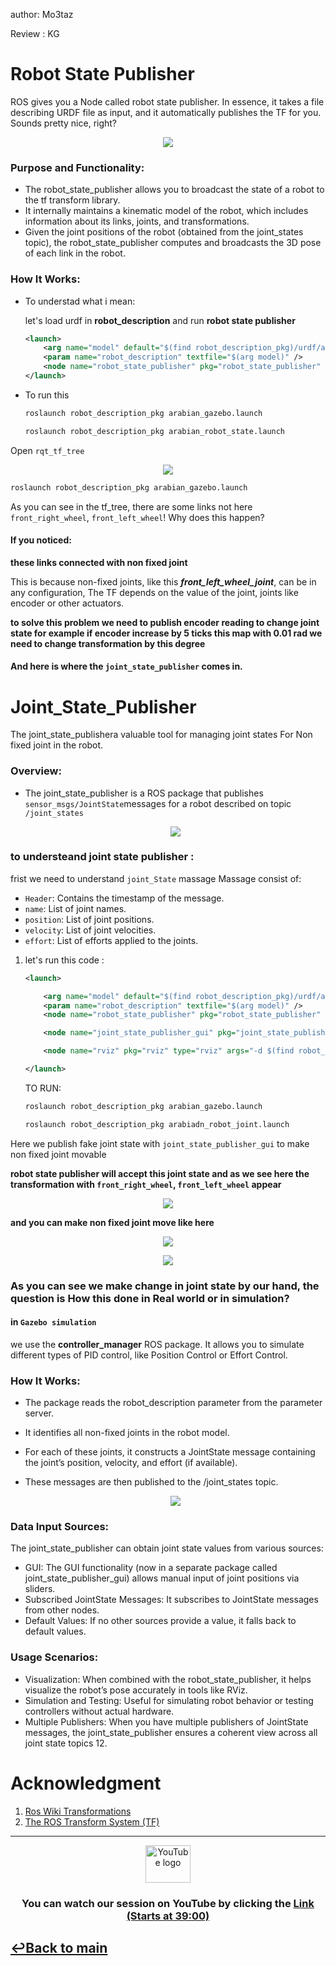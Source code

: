 author: Mo3taz

Review : KG

# Robot State Publisher

ROS gives you a Node called robot state publisher. In essence, it takes a file describing URDF file as input, and it automatically publishes the TF for you. Sounds pretty nice, right?


<p align="center">
<img src="images/robot_state_publisher_node.png" />

### Purpose and Functionality:

- The robot_state_publisher allows you to broadcast the state of a robot to the tf transform library.
- It internally maintains a kinematic model of the robot, which includes information about its links, joints, and transformations.
- Given the joint positions of the robot (obtained from the joint_states topic), the robot_state_publisher computes and broadcasts the 3D pose of each link in the robot.

### How It Works:

- To understad what i mean:

    let's load urdf in **robot_description** and run **robot state publisher**

    ```xml
    <launch>
        <arg name="model" default="$(find robot_description_pkg)/urdf/arabian_robot.urdf"/>
        <param name="robot_description" textfile="$(arg model)" />
        <node name="robot_state_publisher" pkg="robot_state_publisher" type="robot_state_publisher" respawn="false" output="screen"/>
    </launch>
    ```

- To run this

    ```bash
    roslaunch robot_description_pkg arabian_gazebo.launch

    ```

    ```bash
    roslaunch robot_description_pkg arabian_robot_state.launch
    ```

Open `rqt_tf_tree`


<p align="center">
<img src="images/only_robot_state.png" />

```bash
roslaunch robot_description_pkg arabian_gazebo.launch
```

As you can see in the tf_tree, there are some links not here `front_right_wheel`, `front_left_wheel`! Why does this happen?

#### If you noticed:

**these links connected with non fixed joint**

This is because non-fixed joints, like this **_front_left_wheel_joint_**, can be in any configuration, The TF depends on the value of the joint, joints like encoder or other actuators.

**to solve this problem we need to publish encoder reading to change joint state for example if encoder increase by 5 ticks this map with 0.01 rad we need to change transformation by this degree**

#### And here is where the `joint_state_publisher` comes in.

# Joint_State_Publisher

The joint_state_publishera valuable tool for managing joint states For Non fixed joint in the robot.

### Overview:

- The joint_state_publisher is a ROS package that publishes `sensor_msgs/JointState`messages for a robot described on topic `/joint_states`

    <p align="center">
    <img src="images/joint state publisher.png" />

### to understeand joint state publisher :

frist we need to understand `joint_State` massage
Massage consist of:

- `Header`: Contains the timestamp of the message.
- `name`: List of joint names.
- `position`: List of joint positions.
- `velocity`: List of joint velocities.
- `effort`: List of efforts applied to the joints.

1. let's run this code :

    ```xml
    <launch>

        <arg name="model" default="$(find robot_description_pkg)/urdf/arabian_robot.urdf"/>
        <param name="robot_description" textfile="$(arg model)" />
        <node name="robot_state_publisher" pkg="robot_state_publisher" type="robot_state_publisher" respawn="false" output="screen"/>

        <node name="joint_state_publisher_gui" pkg="joint_state_publisher_gui" type="joint_state_publisher_gui"/>

        <node name="rviz" pkg="rviz" type="rviz" args="-d $(find robot_description_pkg)/rviz/rviz_fake.rviz"/>

    </launch>
    ```

    TO RUN:

    ```bash
    roslaunch robot_description_pkg arabian_gazebo.launch
    ```

    ```bash
    roslaunch robot_description_pkg arabiadn_robot_joint.launch
    ```

Here we publish fake joint state with `joint_state_publisher_gui` to make non fixed joint movable

**robot state publisher will accept this joint state and as we see here the transformation with `front_right_wheel`, `front_left_wheel` appear**


<p align="center">
<img src="images/fake_tree.png" />

**and you can make non fixed joint move like here**

<p align="center">
<img src="images/fake_send_joint_State.gif" />

<p align="center">
<img src="images/rahal_fake_send_joint_State.gif" />

### As you can see we make change in joint state by our hand, the question is How this done in Real world or in simulation?

#### in `Gazebo simulation`

we use the **controller_manager** ROS package. It allows you to simulate different types of PID control, like Position Control or Effort Control.

### How It Works:

- The package reads the robot_description parameter from the parameter server.
- It identifies all non-fixed joints in the robot model.
- For each of these joints, it constructs a JointState message containing the joint’s position, velocity, and effort (if available).
- These messages are then published to the /joint_states topic.

    <p align="center">
    <img src="images/joint state publisher 2.png" />

### Data Input Sources:

The joint_state_publisher can obtain joint state values from various sources:

- GUI: The GUI functionality (now in a separate package called joint_state_publisher_gui) allows manual input of joint positions via sliders.
- Subscribed JointState Messages: It subscribes to JointState messages from other nodes.
- Default Values: If no other sources provide a value, it falls back to default values.

### Usage Scenarios:

- Visualization: When combined with the robot_state_publisher, it helps visualize the robot’s pose accurately in tools like RViz.
- Simulation and Testing: Useful for simulating robot behavior or testing controllers without actual hardware.
- Multiple Publishers: When you have multiple publishers of JointState messages, the joint_state_publisher ensures a coherent view across all joint state topics 12.

# Acknowledgment

1. [Ros Wiki Transformations](http://wiki.ros.org/tf/Overview/Transformations)
2. [The ROS Transform System (TF)](https://www.youtube.com/watch?v=QyvHhY4Y_Y8)

----
<div align="center">
  <a href="https://www.youtube.com/@ArabianROSMeetup/" target="_blank">
    <img src="https://raw.githubusercontent.com/maurodesouza/profile-readme-generator/master/src/assets/icons/social/youtube/default.svg" width="72" height="60" alt="YouTube logo" />
  </a>
  <p>
    <h3>You can watch our session on YouTube by clicking the 
      <a href="https://www.youtube.com/live/gucEHX585rQ?si=QGZ3A9rwSATW5i7g" target="_blank">Link (Starts at 39:00)</a> 
    </h3>
  </p>
</div>

## [↩Back to main](../README.md)
